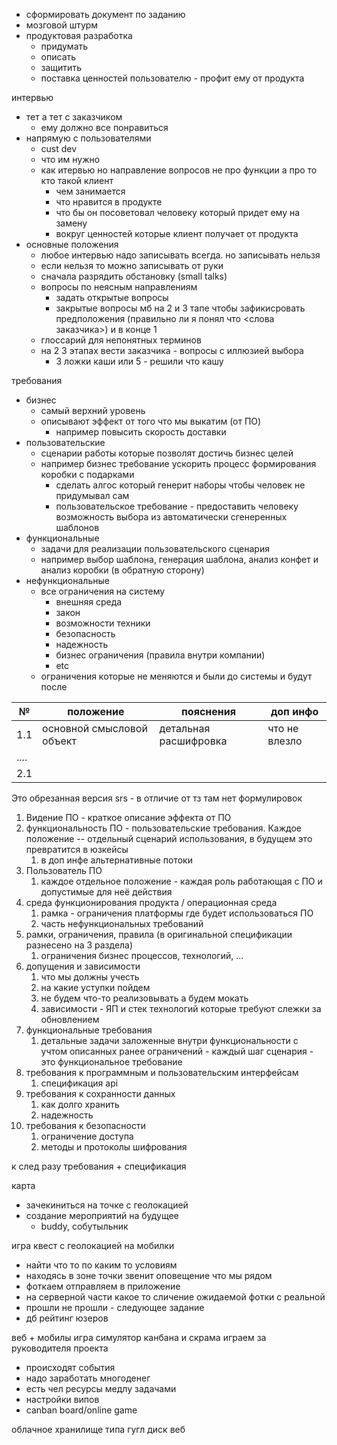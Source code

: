 - сформировать документ по заданию
- мозговой штурм
- продуктовая разработка
	- придумать
	- описать
	- защитить
	- поставка ценностей пользователю - профит ему от продукта

интервью
- тет а тет с заказчиком
	- ему должно все понравиться
- напрямую с пользователями
	- cust dev
	- что им нужно
	- как итервью но направление вопросов не про функции а про то кто такой клиент
		- чем занимается
		- что нравится в продукте
		- что бы он посоветовал человеку который придет ему на замену
		- вокруг ценностей которые клиент получает от продукта
- основные положения
	- любое интервью надо записывать всегда. но записывать нельзя
	- если нельзя то можно записывать от руки
	- сначала разрядить обстановку (small talks)
	- вопросы по неясным направлениям
		- задать открытые вопросы
		- закрытые вопросы мб на 2 и 3 тапе чтобы зафикисровать предположения (правильно ли я понял что <слова заказчика>) и в конце 1
	- глоссарий для непонятных терминов
	- на 2 3 этапах вести заказчика - вопросы с иллюзией выбора
		- 3 ложки каши или 5 - решили что кашу

требования
- бизнес
	- самый верхний уровень
	- описывают эффект от того что мы выкатим (от ПО)
		- например повысить скорость доставки
- пользовательские
	- сценарии работы которые позволят достичь бизнес целей
	- например бизнес требование ускорить процесс формирования коробки с подарками
		- сделать алгос который генерит наборы чтобы человек не придумывал сам
		- пользовательское требование - предоставить человеку возможность выбора из автоматически сгенеренных шаблонов
- функциональные
	- задачи для реализации пользовательского сценария
	- например выбор шаблона, генерация шаблона, анализ конфет и анализ коробки (в обратную сторону)
- нефункциональные
	- все ограничения на систему
		- внешняя среда
		- закон
		- возможности техники
		- безопасность
		- надежность
		- бизнес ограничения (правила внутри компании)
		- etc
	- ограничения которые не меняются и были до системы и будут после


|№|положение|пояснения|доп инфо|
|--|--|--|--|
| 1.1 | основной смысловой объект | детальная расшифровка | что не влезло |
|.... | |||
|2.1||||




Это обрезанная версия srs - в отличие от тз там нет формулировок 

1. Видение ПО - краткое описание эффекта от ПО
2. функциональность ПО - пользовательские требования. Каждое положение -- отдельный сценарий использования, в будущем это превратится в юзкейсы
	1. в доп инфе альтернативные потоки
3. Пользователь ПО
	1. каждое отдельное положение - каждая роль работающая с ПО и допустимые для неё действия
4. среда функционирования продукта / операционная среда
	1. рамка - ограничения платформы где будет использоваться ПО
	2. часть нефункциональных требований
5. рамки, ограничения, правила (в оригинальной спецификации разнесено на 3 раздела)
	1. ограничения бизнес процессов, технологий, ...
6. допущения и зависимости
	1. что мы должны учесть
	2. на какие уступки пойдем
	3. не будем что-то реализовывать а будем мокать
	4. зависимости - ЯП и стек технологий которые требуют слежки за обновлением
7. функциональные требования
	1. детальные задачи заложенные внутри функциональности с учтом описанных ранее ограничений - каждый шаг сценария - это функциональное требование
8. требования к программным и пользовательским интерфейсам
	1. спецификация api
9. требования к сохранности данных
	1. как долго хранить
	2. надежность
10. требования к безопасности
	1. ограничение доступа
	2. методы и протоколы шифрования


к след разу требования + спецификация

карта
- зачекиниться на точке с геолокацией
- создание мероприятий на будущее
	- buddy, собутыльник

игра квест с геолокацией на мобилки
- найти что то по каким то условиям
- находясь в зоне точки звенит оповещение что мы рядом
- фоткаем отправляем в приложение
- на серверной части какое то сличение ожидаемой фотки с реальной
- прошли не прошли - следующее задание
- дб рейтинг юзеров

веб + мобилы
игра симулятор канбана и скрама
играем за руководителя проекта
- происходят события
- надо заработать многоденег
- есть чел ресурсы медлу задачами
- настройки випов
- canban board/online game

облачное хранилище типа гугл диск
веб





